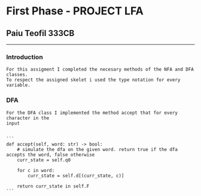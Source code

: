 # First Phase - PROJECT LFA 
## Paiu Teofil 333CB
----------

### Introduction
    For this assigment I completed the necesary methods of the NFA and DFA classes.
    To respect the assigned skelet i used the type notation for every variable.

### DFA
    For the DFA class I implemented the method accept that for every character in the
    input
    

    ```
    def accept(self, word: str) -> bool:
        # simulate the dfa on the given word. return true if the dfa accepts the word, false otherwise
        curr_state = self.q0

        for c in word:
            curr_state = self.d[(curr_state, c)]

        return curr_state in self.F
    ```